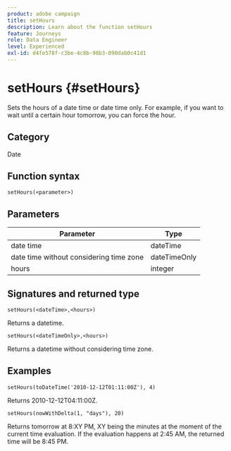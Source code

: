 ```yaml
---
product: adobe campaign
title: setHours
description: Learn about the function setHours
feature: Journeys
role: Data Engineer
level: Experienced
exl-id: d4fe578f-c3be-4c8b-98b3-090dab0c41d1
---
```

# setHours {#setHours}

Sets the hours of a date time or date time only. For example, if you want to wait until a certain hour tomorrow, you can force the hour.

## Category

Date

## Function syntax

`setHours(<parameter>)`

## Parameters

|Parameter|Type|
|--- |--- |
|date time|dateTime|
|date time without considering time zone|dateTimeOnly|
|hours|integer|

## Signatures and returned type

`setHours(<dateTime>,<hours>)`

Returns a datetime.

`setHours(<dateTimeOnly>,<hours>)`

Returns a datetime without considering time zone.

## Examples

`setHours(toDateTime('2010-12-12T01:11:00Z'), 4)`

Returns 2010-12-12T04:11:00Z.

`setHours(nowWithDelta(1, "days"), 20)`

Returns tomorrow at 8:XY PM, XY being the minutes at the moment of the current time evaluation. If the evaluation happens at 2:45 AM, the returned time will be 8:45 PM.
